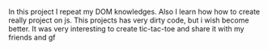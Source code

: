 In this project I repeat my DOM knowledges. Also I learn how how to create really project on js. This projects has very dirty code, but i wish become better. It was very interesting to create tic-tac-toe and share it with my friends and gf

